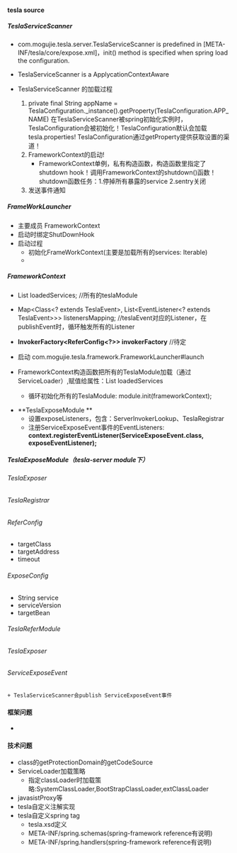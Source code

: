 #### tesla source

##### TeslaServiceScanner

- com.mogujie.tesla.server.TeslaServiceScanner is predefined in [META-INF/tesla/core/expose.xml]，init() method is specified when spring load the configuration.
	
- TeslaServiceScanner is a ApplycationContextAware
	
- TeslaServiceScanner 的加载过程
	
	1. private final String appName =
            TeslaConfiguration._instance().getProperty(TeslaConfiguration.APP_NAME) 在TeslaServiceScanner被spring初始化实例时，TeslaConfiguration会被初始化！TeslaConfiguration默认会加载tesla.properties! TeslaConfiguration通过getProperty提供获取设置的渠道！
    2. FrameworkContext的启动!
        - FrameworkContext单例，私有构造函数，构造函数里指定了shutdown hook！调用FrameworkContext的shutdown()函数！shutdown函数任务：1.停掉所有暴露的service 2.sentry关闭
    3. 发送事件通知
    
##### FrameWorkLauncher
+ 主要成员	FrameworkContext
+ 启动时绑定ShutDownHook
+ 启动过程
	- 初始化FrameWorkContext(主要是加载所有的services: Iterable<TeslaModule>)
	- 
        	
##### **FrameworkContext** 
- List<TeslaModule> loadedServices; //所有的teslaModule
- Map<Class<? extends TeslaEvent>, List<EventListener<? extends TeslaEvent>>> listenersMapping; //teslaEvent对应的Listener，在publishEvent时，循环触发所有的Listener
	
- **InvokerFactory<ReferConfig<?>> invokerFactory** //待定
	
- 启动 com.mogujie.tesla.framework.FrameworkLauncher#launch
	
- FrameworkContext构造函数把所有的TeslaModule加载（通过ServiceLoader）,赋值给属性：List<TeslaModule> loadedServices
		
	- 循环初始化所有的TeslaModule: module.init(frameworkContext);
	
+ **TeslaExposeModule **
	- 设置exposeListeners，包含：ServerInvokerLookup、TeslaRegistrar
	- 注册ServiceExposeEvent事件的EventListeners: **context.registerEventListener(ServiceExposeEvent.class, exposeEventListener);**
	
##### TeslaExposeModule（tesla-server module下）

###### TeslaExposer
###### TeslaRegistrar
###### ReferConfig<T>
+ targetClass
+ targetAddress
+ timeout
###### ExposeConfig
+ String service
+ serviceVersion
+ targetBean
###### TeslaReferModule
###### TeslaExposer
###### ServiceExposeEvent
	+ TeslaServiceScanner会publish ServiceExposeEvent事件
		
        	
#### 框架问题
-         	


#### 技术问题
- class的getProtectionDomain的getCodeSource
- ServiceLoader加载策略
	- 指定classLoader时加载策略:SystemClassLoader,BootStrapClassLoader,extClassLoader
- javasistProxy等
- tesla自定义注解实现
- tesla自定义spring tag
	- tesla.xsd定义
	- META-INF/spring.schemas(spring-framework reference有说明)
	- META-INF/spring.handlers(spring-framework reference有说明)